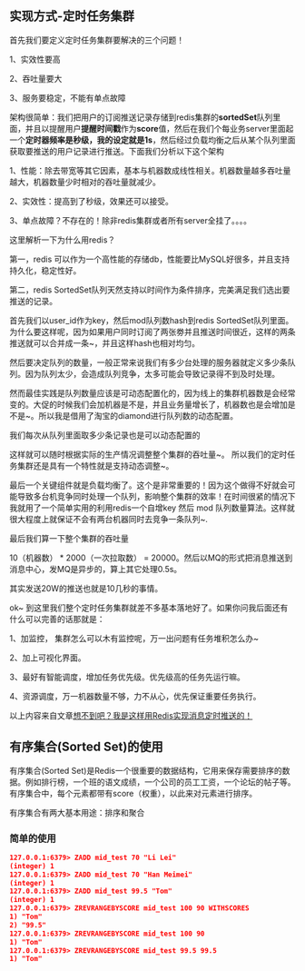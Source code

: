 ## 实现方式-定时任务集群

首先我们要定义定时任务集群要解决的三个问题！

1、实效性要高

2、吞吐量要大

3、服务要稳定，不能有单点故障 



架构很简单：我们把用户的订阅推送记录存储到redis集群的**sortedSet**队列里面，并且以提醒用户**提醒时间戳**作为**score**值，然后在我们个每业务server里面起一个**定时器频率是秒级，我的设定就是1s**，然后经过负载均衡之后从某个队列里面获取要推送的用户记录进行推送。下面我们分析以下这个架构

1、性能：除去带宽等其它因素，基本与机器数成线性相关。机器数量越多吞吐量越大，机器数量少时相对的吞吐量就减少。

2、实效性：提高到了秒级，效果还可以接受。

3、单点故障？不存在的！除非redis集群或者所有server全挂了。。。。

这里解析一下为什么用redis？

第一，redis 可以作为一个高性能的存储db，性能要比MySQL好很多，并且支持持久化，稳定性好。

第二，redis SortedSet队列天然支持以时间作为条件排序，完美满足我们选出要推送的记录。

首先我们以user_id作为key，然后mod队列数hash到redis SortedSet队列里面。为什么要这样呢，因为如果用户同时订阅了两张劵并且推送时间很近，这样的两条推送就可以合并成一条~，并且这样hash也相对均匀。

然后要决定队列的数量，一般正常来说我们有多少台处理的服务器就定义多少条队列。因为队列太少，会造成队列竞争，太多可能会导致记录得不到及时处理。

然而最佳实践是队列数量应该是可动态配置化的，因为线上的集群机器数是会经常变的。大促的时候我们会加机器是不是，并且业务量增长了，机器数也是会增加是不是~。所以我是借用了淘宝的diamond进行队列数的动态配置。

我们每次从队列里面取多少条记录也是可以动态配置的 

这样就可以随时根据实际的生产情况调整整个集群的吞吐量~。  所以我们的定时任务集群还是具有一个特性就是支持动态调整~。

最后一个关键组件就是负载均衡了。这个是非常重要的！因为这个做得不好就会可能导致多台机竞争同时处理一个队列，影响整个集群的效率！在时间很紧的情况下我就用了一个简单实用的利用redis一个自增key 然后 mod 队列数量算法。这样就很大程度上就保证不会有两台机器同时去竞争一条队列~.



最后我们算一下整个集群的吞吐量

10（机器数） * 2000（一次拉取数） = 20000。然后以MQ的形式把消息推送到消息中心，发MQ是异步的，算上其它处理0.5s。

其实发送20W的推送也就是10几秒的事情。

ok~ 到这里我们整个定时任务集群就差不多基本落地好了。如果你问我后面还有什么可以完善的话那就是：

1、加监控， 集群怎么可以木有监控呢，万一出问题有任务堆积怎么办~

2、加上可视化界面。

3、最好有智能调度，增加任务优先级。优先级高的任务先运行嘛。

4、资源调度，万一机器数量不够，力不从心，优先保证重要任务执行。



以上内容来自文章[想不到吧？我是这样用Redis实现消息定时推送的！](www.cnblogs.com/linlinismine/p/9214299.html)



## 有序集合(Sorted Set)的使用

有序集合(Sorted Set)是Redis一个很重要的数据结构，它用来保存需要排序的数据。例如排行榜，一个班的语文成绩，一个公司的员工工资，一个论坛的帖子等。有序集合中，每个元素都带有score（权重），以此来对元素进行排序。

有序集合有两大基本用途：排序和聚合

### 简单的使用

```json
127.0.0.1:6379> ZADD mid_test 70 "Li Lei"
(integer) 1
127.0.0.1:6379> ZADD mid_test 70 "Han Meimei"
(integer) 1
127.0.0.1:6379> ZADD mid_test 99.5 "Tom"
(integer) 1
127.0.0.1:6379> ZREVRANGEBYSCORE mid_test 100 90 WITHSCORES
1) "Tom"
2) "99.5"
127.0.0.1:6379> ZREVRANGEBYSCORE mid_test 100 90
1) "Tom"
127.0.0.1:6379> ZREVRANGEBYSCORE mid_test 99.5 99.5
1) "Tom"
```


